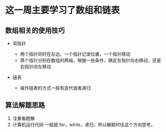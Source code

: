 # 这一周主要学习了数组和链表

## 数组相关的使用技巧

- 双指针
  - 两个指针同时在左边，一个指针记录位置，一个指针移动
  - 两个指针分别在数组的两端，根据一些条件，确定左指针向右移动，还是右指针向左移动

- 链表
  - 操作链表的方式一般有迭代或者递归

## 算法解题思路

1. 注重看题解
2. 计算机运行代码 一般就 for，while，递归，所以解题时往这个方向思考。